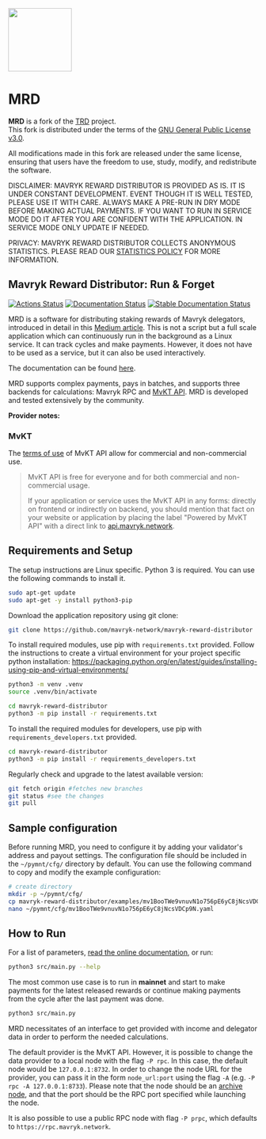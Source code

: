 <img src="https://raw.githubusercontent.com/habanoz/trd-art/master/logo-narrow/trd_512__1.png" width="128" /> 

# MRD

**MRD** is a fork of the [TRD](https://github.com/tezos-reward-distributor-organization/mavryk-reward-distributor) project.  
This fork is distributed under the terms of the [GNU General Public License v3.0](./LICENSE).  

All modifications made in this fork are released under the same license, ensuring that users have the freedom to use, study, modify, and redistribute the software.  

DISCLAIMER: MAVRYK REWARD DISTRIBUTOR IS PROVIDED AS IS. IT IS UNDER CONSTANT DEVELOPMENT. EVENT THOUGH IT IS WELL TESTED, PLEASE USE IT WITH CARE. ALWAYS MAKE A PRE-RUN IN DRY MODE BEFORE MAKING ACTUAL PAYMENTS. IF YOU WANT TO RUN IN SERVICE MODE DO IT AFTER YOU ARE CONFIDENT WITH THE APPLICATION. IN SERVICE MODE ONLY UPDATE IF NEEDED.

PRIVACY: MAVRYK REWARD DISTRIBUTOR COLLECTS ANONYMOUS STATISTICS. PLEASE READ OUR [STATISTICS POLICY](https://mavryk-network.github.io/mavryk-reward-distributor/statistics.html) FOR MORE INFORMATION.

## Mavryk Reward Distributor: Run & Forget

[![Actions Status](https://github.com/mavryk-network/mavryk-reward-distributor/workflows/CI/badge.svg)](https://github.com/mavryk-network/mavryk-reward-distributor/actions)
[![Documentation Status](https://github.com/mavryk-network/mavryk-reward-distributor/workflows/Docs/badge.svg)](https://github.com/mavryk-network/mavryk-reward-distributor/actions)
[![Stable Documentation Status](https://img.shields.io/badge/docs-stable-blue.svg)](https://mavryk-network.github.io/mavryk-reward-distributor/)

MRD is a software for distributing staking rewards of Mavryk delegators, introduced in detail in this [Medium article](https://medium.com/@huseyinabanox/mavryk-reward-distributor-e6588c4d27e7). This is not a script but a full scale application which can continuously run in the background as a Linux service. It can track cycles and make payments. However, it does not have to be used as a service, but it can also be used interactively.

The documentation can be found [here](https://mavryk-network.github.io/mavryk-reward-distributor/). 

MRD supports complex payments, pays in batches, and supports three backends for calculations: Mavryk RPC and [MvKT API](https://api.mavryk.network/). MRD is developed and tested extensively by the community.

**Provider notes:**

### MvKT

The [terms of use](https://api.mavryk.network/#section/Terms-of-Use) of MvKT API allow for commercial and non-commercial use.

> MvKT API is free for everyone and for both commercial and non-commercial usage.
>
> If your application or service uses the MvKT API in any forms: directly on frontend or indirectly on backend, you should mention that fact on your website or
> application by placing the label "Powered by MvKT API" with a direct link to [api.mavryk.network](https://api.mavryk.network).

## Requirements and Setup

The setup instructions are Linux specific. Python 3 is required. You can use the following commands to install it.

```bash
sudo apt-get update
sudo apt-get -y install python3-pip
```

Download the application repository using git clone:

```bash
git clone https://github.com/mavryk-network/mavryk-reward-distributor
```

To install required modules, use pip with `requirements.txt` provided. Follow the instructions to create a virtual environment for your project specific python installation: https://packaging.python.org/en/latest/guides/installing-using-pip-and-virtual-environments/

```bash
python3 -m venv .venv
source .venv/bin/activate
```

```bash
cd mavryk-reward-distributor
python3 -m pip install -r requirements.txt
```

To install the required modules for developers, use pip with `requirements_developers.txt` provided.

```bash
cd mavryk-reward-distributor
python3 -m pip install -r requirements_developers.txt
```

Regularly check and upgrade to the latest available version:

```bash
git fetch origin #fetches new branches
git status #see the changes
git pull
```

## Sample configuration

Before running MRD, you need to configure it by adding your validator's address and payout settings.
The configuration file should be included in the `~/pymnt/cfg/` directory by default. You can use the following command to copy and modify the example configuration:

```bash
# create directory
mkdir -p ~/pymnt/cfg/
cp mavryk-reward-distributor/examples/mv1BooTWe9vnuvN1o756pE6yC8jNcsVDCp9N.yaml ~/pymnt/cfg/
nano ~/pymnt/cfg/mv1BooTWe9vnuvN1o756pE6yC8jNcsVDCp9N.yaml
```

## How to Run

For a list of parameters, [read the online documentation](https://mavryk-network.github.io/mavryk-reward-distributor/run.html), or run:

```bash
python3 src/main.py --help
```

The most common use case is to run in **mainnet** and start to make payments for the latest released rewards or continue making payments from the cycle after the last payment was done.

```bash
python3 src/main.py
```

MRD necessitates of an interface to get provided with income and delegator data in order to perform the needed calculations.

The default provider is the MvKT API. However, it is possible to change the data provider to a local node with the flag `-P rpc`.
In this case, the default node would be `127.0.0.1:8732`. In order to change the node URL for the provider, you can pass it in the form `node_url:port` using the flag `-A` (e.g. `-P rpc -A 127.0.0.1:8733`). Please note that the node should be an [archive node](https://protocol.mavryk.org/user/history_modes.html#setting-up-a-node-in-archive-mode), and that the port should be the RPC port specified while launching the node.

It is also possible to use a public RPC node with flag `-P prpc`, which defaults to `https://rpc.mavryk.network`.
